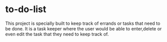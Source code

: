 # to-do-list
This project is specially built to keep track of errands or tasks that need to be done. It is a task keeper where the user would be able to enter,delete or even edit the task that they need to keep track of.
